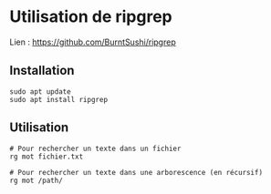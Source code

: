 # Utilisation de ripgrep

Lien : https://github.com/BurntSushi/ripgrep



## Installation

```shell
sudo apt update
sudo apt install ripgrep
```



## Utilisation

```shell
# Pour rechercher un texte dans un fichier
rg mot fichier.txt

# Pour rechercher un texte dans une arborescence (en récursif)
rg mot /path/
```
